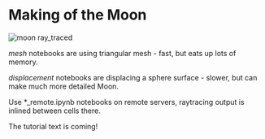 Making of the Moon
==================

![moon ray_traced](https://plotoptix.rnd.team/images/moon_2res_banner.jpg "The Moon ray-traced with PlotOptiX")

*_mesh_* notebooks are using triangular mesh - fast, but eats up lots of memory.

*_displacement_* notebooks are displacing a sphere surface - slower, but can make much more detailed Moon.

Use *_remote.ipynb notebooks on remote servers, raytracing output is inlined between cells there.

The tutorial text is coming!
